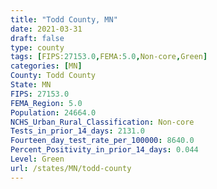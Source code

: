 ```yaml
---
title: "Todd County, MN"
date: 2021-03-31
draft: false
type: county
tags: [FIPS:27153.0,FEMA:5.0,Non-core,Green]
categories: [MN]
County: Todd County
State: MN
FIPS: 27153.0
FEMA_Region: 5.0
Population: 24664.0
NCHS_Urban_Rural_Classification: Non-core
Tests_in_prior_14_days: 2131.0
Fourteen_day_test_rate_per_100000: 8640.0
Percent_Positivity_in_prior_14_days: 0.044
Level: Green
url: /states/MN/todd-county
---
```



